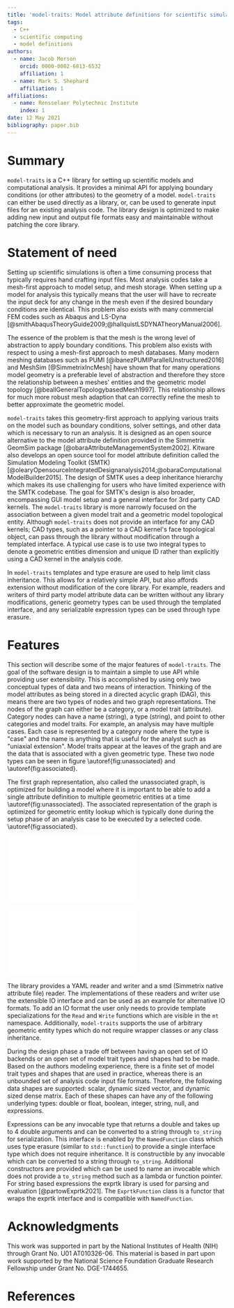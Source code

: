 ```yaml
---
title: 'model-traits: Model attribute definitions for scientific simulations in C++'
tags:
  - C++
  - scientific computing
  - model definitions
authors:
  - name: Jacob Merson
    orcid: 0000-0002-6813-6532
    affiliation: 1
  - name: Mark S. Shephard
    affiliation: 1
affiliations:
  - name: Rensselaer Polytechnic Institute
    index: 1
date: 12 May 2021
bibliography: paper.bib
---
```


# Summary
`model-traits` is a C++ library for setting up scientific models and computational analysis. It provides a minimal API for applying boundary conditions (or other attributes) to the geometry of a model. `model-traits` can either be used directly as a library, or, can be used to generate input files for an existing analysis code. The library design is optimized to make adding new input and output file formats easy and maintainable without patching the core library. 

# Statement of need
Setting up scientific simulations is often a time consuming process that typically requires hand crafting input files. Most analysis codes take a mesh-first approach to model setup, and mesh storage. When setting up a model for analysis this typically means that the user will have to recreate the input deck for any change in the mesh even if the desired boundary conditions are identical. This problem also exists with many commercial FEM codes such as Abaqus and LS-Dyna [@smithAbaqusTheoryGuide2009;@hallquistLSDYNATheoryManual2006].

The essence of the problem is that the mesh is the wrong level of abstraction to apply boundary conditions. This problem also exists with respect to using a mesh-first approach to mesh databases. Many modern meshing databases such as PUMI [@ibanezPUMIParallelUnstructured2016] and MeshSim [@SimmetrixIncMesh] have shown that for many operations model geometry is a preferable level of abstraction and therefore they store the relationship between a meshes' entities and the geometric model topology [@beallGeneralTopologybasedMesh1997]. This relationship allows for much more robust mesh adaption that can correctly refine the mesh to better approximate the geometric model.

`model-traits` takes this geometry-first approach to applying various traits on the model such as boundary conditions, solver settings, and other data which is necessary to run an analysis. It is designed as an open source alternative to the model attribute definition provided in the Simmetrix GeomSim package [@obaraAttributeManagementSystem2002]. Kitware also develops an open source tool for model attribute definition called the Simulation Modeling Toolkit (SMTK) [@olearyOpensourceIntegratedDesignanalysis2014;@obaraComputationalModelBuilder2015]. The design of SMTK uses a deep inheritance hierarchy which makes its use challenging for users who have limited experience with the SMTK codebase. The goal for SMTK's design is also broader, encompassing GUI model setup and a general interface for 3rd party CAD kernels. The `model-traits` library is more narrowly focused on the association between a given model trait and a geometric model topological entity. Although `model-traits` does not provide an interface for any CAD kernels; CAD types, such as a pointer to a CAD kernel's face topological object, can pass through the library without modification through a templated interface. A typical use case is to use two integral types to denote a geometric entities dimension and unique ID rather than explicitly using a CAD kernel in the analysis code. 

In `model-traits` templates and type erasure are used to help limit class inheritance. This allows for a relatively simple API, but also affords extension without modification of the core library. For example, readers and writers of third party model attribute data can be written without any library modifications, generic geometry types can be used through the templated interface, and any serializable expression types can be used through type erasure.

# Features

This section will describe some of the major features of `model-traits`. The goal of the software design is to maintain a simple to use API while providing user extensibility. This is accomplished by using only two conceptual types of data and two means of interaction. Thinking of the model attributes as being stored in a directed acyclic graph (DAG), this means there are two types of nodes and two graph representations. The nodes of the graph can either be a category, or a model trait (attribute). Category nodes can have a name (string), a type (string), and point to other categories and model traits. For example, an analysis may have multiple cases. Each case is represented by a category node where the type is "case" and the name is anything that is useful for the analyst such as "uniaxial extension". Model traits appear at the leaves of the graph and are the data that is associated with a given geometric type. These two node types can be seen in figure \autoref{fig:unassociated} and \autoref{fig:associated}.

The first graph representation, also called the unassociated graph, is optimized for building a model where it is important to be able to add a single attribute definition to multiple geometric entities at a time \autoref{fig:unassociated}. The associated representation of the graph is optimized for geometric entity lookup which is typically done during the setup phase of an analysis case to be executed by a selected code. \autoref{fig:associated}.

![Unassociated graph representation of an example multiscale finite element simulation. Node types are listed on all nodes. If a node has an optional name it is surrounded in quotations.\label{fig:unassociated}](unassociated_graph.pdf)

![Associated Graph representation of the "uniaxial compression" analysis case. Node types are listed on all nodes. If a node has an optional name it is surrounded in quotations.\label{fig:associated}](associated_graph.pdf)

The library provides a YAML reader and writer and a smd (Simmetrix native attribute file) reader. The implementations of these readers and writer use the extensible IO interface and can be used as an example for alternative IO formats. To add an IO format the user only needs to provide template specializations for the `Read` and `Write` functions which are visible in the `mt` namespace. Additionally, `model-traits` supports the use of arbitrary geometric entity types which do not require wrapper classes or any class inheritance.

During the design phase a trade off between having an open set of IO backends or an open set of model trait types and shapes had to be made. Based on the authors modeling experience, there is a finite set of model trait types and shapes that are used in practice, whereas there is an unbounded set of analysis code input file formats. Therefore, the following data shapes are supported: scalar, dynamic sized vector, and dynamic sized dense matrix. Each of these shapes can have any of the following underlying types: double or float, boolean, integer, string, null, and expressions.

Expressions can be any invocable type that returns a double and takes up to 4 double arguments and can be converted to a string through `to_string` for serialization. This interface is enabled by the `NamedFunction` class which uses type erasure (similar to `std::function`) to provide a single interface type which does not require inheritance. It is constructible by any invocable which can be converted to a string through `to_string`. Additional constructors are provided which can be used to name an invocable which does not provide a `to_string` method such as a lambda or function pointer. For string based expressions the exprtk library is used for parsing and evaluation [@partowExprtk2021]. The `ExprtkFunction` class is a functor that wraps the exprtk interface and is compatible with `NamedFunction`.

# Acknowledgments
This work was supported in part by the National Institutes of Health (NIH) through Grant No. U01 AT010326-06. This material is based in part upon work supported by the National Science Foundation Graduate Research Fellowship under Grant No. DGE-1744655.

# References
